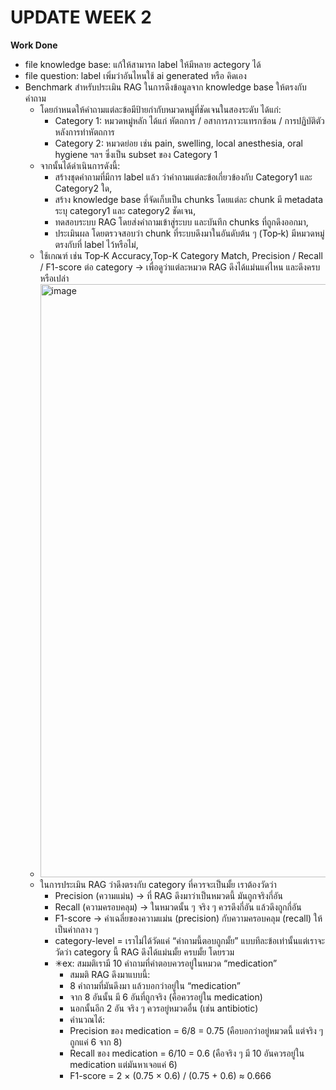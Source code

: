 # UPDATE WEEK 2
**Work Done**
- file knowledge base: แก้ให้สามารถ label ให้มีหลาย actegory ได้
- file question: label เพิ่มว่าอันไหนใช้ ai generated หรือ คิดเอง
- Benchmark สำหรับประเมิน RAG ในการดึงข้อมูลจาก knowledge base ให้ตรงกับคำถาม
  - โดยกำหนดให้คำถามแต่ละข้อมีป้ายกำกับหมวดหมู่ที่ชัดเจนในสองระดับ ได้แก่:
    - Category 1: หมวดหมู่หลัก ได้แก่ หัตถการ / อสาการภาวะแทรกซ้อน / การปฏิบัติตัวหลังการทำหัตถการ
    - Category 2: หมวดย่อย เช่น pain, swelling, local anesthesia, oral hygiene ฯลฯ ซึ่งเป็น subset ของ Category 1
  - จากนั้นได้ดำเนินการดังนี้:
    - สร้างชุดคำถามที่มีการ label แล้ว ว่าคำถามแต่ละข้อเกี่ยวข้องกับ Category1 และ Category2 ใด,
    - สร้าง knowledge base ที่จัดเก็บเป็น chunks โดยแต่ละ chunk มี metadata ระบุ category1 และ category2 ชัดเจน,
    - ทดสอบระบบ RAG โดยส่งคำถามเข้าสู่ระบบ และบันทึก chunks ที่ถูกดึงออกมา,
    - ประเมินผล โดยตรวจสอบว่า chunk ที่ระบบดึงมาในอันดับต้น ๆ (Top‑k) มีหมวดหมู่ตรงกับที่ label ไว้หรือไม่,
  - ใช้เกณฑ์ เช่น Top‑K Accuracy,Top-K Category Match, Precision / Recall / F1-score ต่อ category → เพื่อดูว่าแต่ละหมวด RAG ดึงได้แม่นแค่ไหน และดึงครบหรือเปล่า
  - <img width="1281" height="949" alt="image" src="https://github.com/user-attachments/assets/73479504-17f4-4906-a739-bb7dfa439617" />
  - ในการประเมิน RAG ว่าดึงตรงกับ category ที่ควรจะเป็นมั้ย เราต้องวัดว่า
    - Precision (ความแม่น) → ที่ RAG ดึงมาว่าเป็นหมวดนี้ มันถูกจริงกี่อัน
    - Recall (ความครอบคลุม) → ในหมวดนั้น ๆ จริง ๆ ควรดึงกี่อัน แล้วดึงถูกกี่อัน
    - F1-score → ค่าเฉลี่ยของความแม่น (precision) กับความครอบคลุม (recall) ให้เป็นค่ากลาง ๆ
    - category-level = เราไม่ได้วัดแค่ “คำถามนี้ตอบถูกมั้ย” แบบทีละข้อเท่านั้นแต่เราจะวัดว่า category นี้ RAG ดึงได้แม่นมั้ย ครบมั้ย โดยรวม
    - ✳ex: สมมติเรามี 10 คำถามที่คำตอบควรอยู่ในหมวด “medication”
      - สมมติ RAG ดึงมาแบบนี้:
      - 8 คำถามที่มันดึงมา แล้วบอกว่าอยู่ใน “medication”
      - จาก 8 อันนั้น มี 6 อันที่ถูกจริง (คือควรอยู่ใน medication)
      - นอกนั้นอีก 2 อัน จริง ๆ ควรอยู่หมวดอื่น (เช่น antibiotic)
      - คำนวณได้:
      - Precision ของ medication = 6/8 = 0.75 (คือบอกว่าอยู่หมวดนี้ แต่จริง ๆ ถูกแค่ 6 จาก 8)
      - Recall ของ medication = 6/10 = 0.6 (คือจริง ๆ มี 10 อันควรอยู่ใน medication แต่มันหาเจอแค่ 6)
      - F1-score = 2 × (0.75 × 0.6) / (0.75 + 0.6) ≈ 0.666

